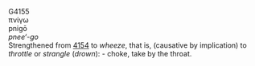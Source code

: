 G4155  
πνίγω  
pnigō  
*pnee‘-go*  
Strengthened from [4154](g4154) to *wheeze*, that is, (causative by
implication) to *throttle* or *strangle* (*drown*): - choke, take by the
throat.  
